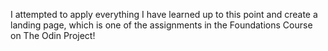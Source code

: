 I attempted to apply everything I have learned up to this point and create a landing page, which is one of the assignments in the Foundations Course on The Odin Project!
